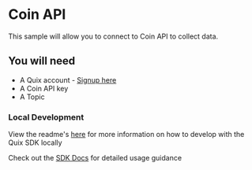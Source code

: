 # Coin API 
This sample will allow you to connect to Coin API to collect data.

## You will need

- A Quix account - [Signup here](https://quix.ai/signup)
- A Coin API key
- A Topic

### Local Development

View the readme's [here](https://github.com/quixai/quix-library/tree/main/python/local-development) 
for more information on how to develop with the Quix SDK locally

Check out the [SDK Docs](https://quix.ai/docs/sdk/introduction.html) for detailed usage guidance
